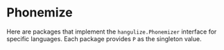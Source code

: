 # Phonemize

Here are packages that implement the `hangulize.Phonemizer` interface for
specific languages. Each package provides `P` as the singleton value.
